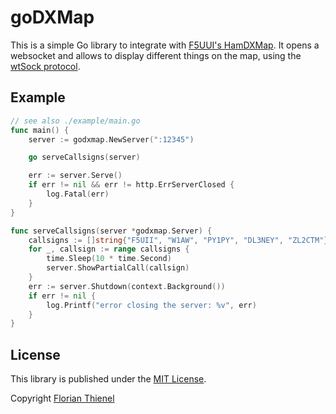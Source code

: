 # goDXMap
This is a simple Go library to integrate with [F5UUI's HamDXMap](https://dxmap.f5uii.net/). It opens a websocket and allows to display different things on the map, using the [wtSock protocol](https://dxmap.f5uii.net/help/index.html).

## Example

```go
// see also ./example/main.go
func main() {
	server := godxmap.NewServer(":12345")

	go serveCallsigns(server)

	err := server.Serve()
	if err != nil && err != http.ErrServerClosed {
		log.Fatal(err)
	}
}

func serveCallsigns(server *godxmap.Server) {
	callsigns := []string{"F5UII", "W1AW", "PY1PY", "DL3NEY", "ZL2CTM"}
	for _, callsign := range callsigns {
		time.Sleep(10 * time.Second)
		server.ShowPartialCall(callsign)
	}
	err := server.Shutdown(context.Background())
	if err != nil {
		log.Printf("error closing the server: %v", err)
	}
}
```

## License
This library is published under the [MIT License](https://www.tldrlegal.com/l/mit).

Copyright [Florian Thienel](http://thecodingflow.com/)

